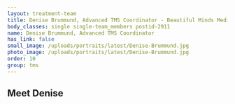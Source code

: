 ```yaml
---
layout: treatment-team
title: Denise Brummund, Advanced TMS Coordinator - Beautiful Minds Medical
body_classes: single single-team_members postid-2911
name: Denise Brummund, Advanced TMS Coordinator
has_link: false
small_image: /uploads/portraits/latest/Denise-Brummund.jpg
photo_image: /uploads/portraits/latest/Denise-Brummund.jpg
order: 10
group: tms
---
```


## Meet Denise